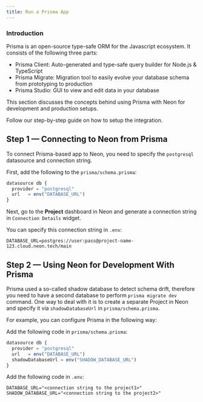 ```yaml
---
title: Run a Prisma App
---
```


### Introduction

Prisma is an open-source type-safe ORM for the Javascript ecosystem. It consists of the following three parts:

- Prisma Client: Auto-generated and type-safe query builder for Node.js & TypeScript
- Prisma Migrate: Migration tool to easily evolve your database schema from prototyping to production
- Prisma Studio: GUI to view and edit data in your database

This section discusses the concepts behind using Prisma with Neon for development and production setups.

Follow our step-by-step guide on how to setup the integration.

## Step 1 — Connecting to Neon from Prisma

To connect Prisma-based app to Neon, you need to specify the `postgresql` datasource and connection string.

First, add the following to the `prisma/schema.prisma`:

```typescript
datasource db {
  provider = "postgresql"
  url   = env("DATABASE_URL")
}
```

Next, go to the **Project** dashboard in Neon and generate a connection string in `Connection Details` widget.

You can specify this connection string in `.env`:

```shell
DATABASE_URL=postgres://user:pass@project-name-123.cloud.neon.tech/main
```

## Step 2 — Using Neon for Development With Prisma

Prisma used a so-called shadow database to detect schema drift, therefore you need to have a second database to perform `prisma migrate dev` command. One way to deal with it is to create a separate Project in Neon and specify it via `shadowDatabaseUrl` in `prisma/schema.prisma`.

For example, you can configure Prisma in the following way:

Add the following code in `prisma/schema.prisma`:

```typescript
datasource db {
  provider = "postgresql"
  url   = env("DATABASE_URL")
  shadowDatabaseUrl = env("SHADOW_DATABASE_URL")
}
```

Add the following code in `.env`:

```shell
DATABASE_URL="<connection string to the project1>"
SHADOW_DATABASE_URL="<connection string to the project2>"
```
